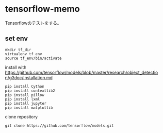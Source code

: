 # tensorflow-memo
Tensorflowのテストをする。　　

## set env

```
mkdir tf_dir
virtualenv tf_env
source tf_env/bin/activate
```

install with https://github.com/tensorflow/models/blob/master/research/object_detection/g3doc/installation.md
```
pip install Cython
pip install contextlib2
pip install pillow
pip install lxml
pip install jupyter
pip install matplotlib
```

clone repository
```
git clone https://github.com/tensorflow/models.git
```


